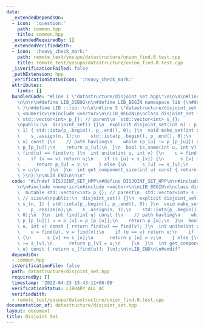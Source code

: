 ```yaml
---
data:
  _extendedDependsOn:
  - icon: ':question:'
    path: common.hpp
    title: common.hpp
  _extendedRequiredBy: []
  _extendedVerifiedWith:
  - icon: ':heavy_check_mark:'
    path: remote_test/yosupo/datastructure/union_find.0.test.cpp
    title: remote_test/yosupo/datastructure/union_find.0.test.cpp
  _isVerificationFailed: false
  _pathExtension: hpp
  _verificationStatusIcon: ':heavy_check_mark:'
  attributes:
    links: []
  bundledCode: "#line 1 \"datastructure/disjoint_set.hpp\"\n\n\n\n#line 1 \"common.hpp\"\
    \n\n\n\n#define LIB_DEBUG\n\n#define LIB_BEGIN namespace lib {\n#define LIB_END\
    \ }\n#define LIB ::lib::\n\n\n#line 5 \"datastructure/disjoint_set.hpp\"\n\n#include\
    \ <numeric>\n#include <vector>\n\nLIB_BEGIN\n\nclass disjoint_set {\n  mutable\
    \ std::vector<int> p_{}; // parent\n  std::vector<int> s_{};         // size\n\
    \npublic:\n  disjoint_set() {}\n  explicit disjoint_set(int n) : p_(n), s_(n,\
    \ 1) { std::iota(p_.begin(), p_.end(), 0); }\n  void make_set(int n) {\n    p_.resize(n);\n\
    \    s_.assign(n, 1);\n    std::iota(p_.begin(), p_.end(), 0);\n  }\n  int find(int\
    \ u) const {\n    // path havling\n    while (p_[u] != p_[p_[u]]) u = p_[u] =\
    \ p_[p_[u]];\n    return p_[u];\n  }\n  bool is_same(int u, int v) const { return\
    \ find(u) == find(v); }\n  int unite(int u, int v) {\n    u = find(u), v = find(v);\n\
    \    if (u == v) return u;\n    if (s_[u] < s_[v]) {\n      s_[v] += s_[u];\n\
    \      return p_[u] = v;\n    } else {\n      s_[u] += s_[v];\n      return p_[v]\
    \ = u;\n    }\n  }\n  int get_component_size(int u) const { return s_[find(u)];\
    \ }\n};\n\nLIB_END\n\n\n"
  code: "#ifndef DISJOINT_SET_HPP\n#define DISJOINT_SET_HPP\n\n#include \"../common.hpp\"\
    \n\n#include <numeric>\n#include <vector>\n\nLIB_BEGIN\n\nclass disjoint_set {\n\
    \  mutable std::vector<int> p_{}; // parent\n  std::vector<int> s_{};        \
    \ // size\n\npublic:\n  disjoint_set() {}\n  explicit disjoint_set(int n) : p_(n),\
    \ s_(n, 1) { std::iota(p_.begin(), p_.end(), 0); }\n  void make_set(int n) {\n\
    \    p_.resize(n);\n    s_.assign(n, 1);\n    std::iota(p_.begin(), p_.end(),\
    \ 0);\n  }\n  int find(int u) const {\n    // path havling\n    while (p_[u] !=\
    \ p_[p_[u]]) u = p_[u] = p_[p_[u]];\n    return p_[u];\n  }\n  bool is_same(int\
    \ u, int v) const { return find(u) == find(v); }\n  int unite(int u, int v) {\n\
    \    u = find(u), v = find(v);\n    if (u == v) return u;\n    if (s_[u] < s_[v])\
    \ {\n      s_[v] += s_[u];\n      return p_[u] = v;\n    } else {\n      s_[u]\
    \ += s_[v];\n      return p_[v] = u;\n    }\n  }\n  int get_component_size(int\
    \ u) const { return s_[find(u)]; }\n};\n\nLIB_END\n\n#endif"
  dependsOn:
  - common.hpp
  isVerificationFile: false
  path: datastructure/disjoint_set.hpp
  requiredBy: []
  timestamp: '2022-04-23 15:43:11+08:00'
  verificationStatus: LIBRARY_ALL_AC
  verifiedWith:
  - remote_test/yosupo/datastructure/union_find.0.test.cpp
documentation_of: datastructure/disjoint_set.hpp
layout: document
title: Disjoint Set
---
```

